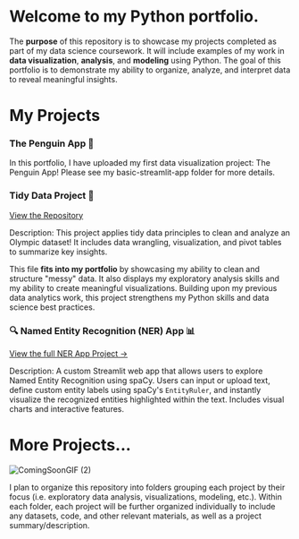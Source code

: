 # Welcome to my Python portfolio.
The **purpose** of this repository is to showcase my projects completed as part of my data science coursework. It will include examples of my work in **data visualization**, **analysis**, and **modeling** using Python. The goal of this portfolio is to demonstrate my ability to organize, analyze, and interpret data to reveal meaningful insights.

# My Projects

### The Penguin App 🐧

In this portfolio, I have uploaded my first data visualization project: The Penguin App! Please see my basic-streamlit-app folder for more details.

### Tidy Data Project 🏅
[View the Repository](https://github.com/cameronsage923/TidyData-Project)

Description: This project applies tidy data principles to clean and analyze an Olympic dataset! 
It includes data wrangling, visualization, and pivot tables to summarize key insights.

This file **fits into my portfolio** by showcasing my ability to clean and structure "messy" data. It also displays my exploratory analysis skills and my ability to create meaningful visualizations. Building upon my previous data analytics work, this project strengthens my Python skills and data science best practices.

### 🔍 Named Entity Recognition (NER) App 📊

[View the full NER App Project →](https://github.com/cameronsage923/NERStreamlitApp)

Description: A custom Streamlit web app that allows users to explore Named Entity Recognition using spaCy. Users can input or upload text, define custom entity labels using spaCy's `EntityRuler`, and instantly visualize the recognized entities highlighted within the text. Includes visual charts and interactive features.

# More Projects...

![ComingSoonGIF (2)](https://github.com/user-attachments/assets/82cb2ce7-1072-4636-bd20-fb7429d87e71)


I plan to organize this repository into folders grouping each project by their focus (i.e. exploratory data analysis, visualizations, modeling, etc.). Within each folder, each project will be further organized individually to include any datasets, code, and other relevant materials, as well as a project summary/description. 
